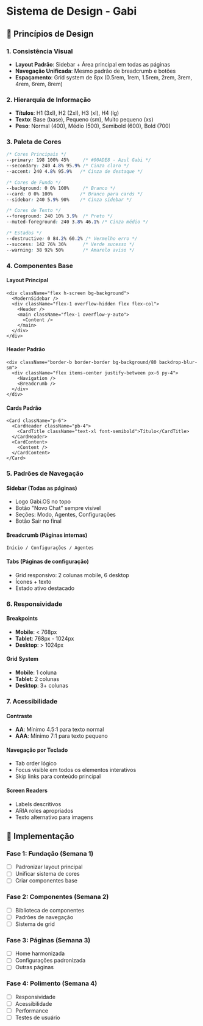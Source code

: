 # Sistema de Design - Gabi

## 🎨 Princípios de Design

### 1. **Consistência Visual**
- **Layout Padrão**: Sidebar + Área principal em todas as páginas
- **Navegação Unificada**: Mesmo padrão de breadcrumb e botões
- **Espaçamento**: Grid system de 8px (0.5rem, 1rem, 1.5rem, 2rem, 3rem, 4rem, 6rem, 8rem)

### 2. **Hierarquia de Informação**
- **Títulos**: H1 (3xl), H2 (2xl), H3 (xl), H4 (lg)
- **Texto**: Base (base), Pequeno (sm), Muito pequeno (xs)
- **Peso**: Normal (400), Médio (500), Semibold (600), Bold (700)

### 3. **Paleta de Cores**
```css
/* Cores Principais */
--primary: 198 100% 45%     /* #00ADE8 - Azul Gabi */
--secondary: 240 4.8% 95.9% /* Cinza claro */
--accent: 240 4.8% 95.9%   /* Cinza de destaque */

/* Cores de Fundo */
--background: 0 0% 100%     /* Branco */
--card: 0 0% 100%          /* Branco para cards */
--sidebar: 240 5.9% 90%    /* Cinza sidebar */

/* Cores de Texto */
--foreground: 240 10% 3.9%  /* Preto */
--muted-foreground: 240 3.8% 46.1% /* Cinza médio */

/* Estados */
--destructive: 0 84.2% 60.2% /* Vermelho erro */
--success: 142 76% 36%      /* Verde sucesso */
--warning: 38 92% 50%       /* Amarelo aviso */
```

### 4. **Componentes Base**

#### **Layout Principal**
```tsx
<div className="flex h-screen bg-background">
  <ModernSidebar />
  <div className="flex-1 overflow-hidden flex flex-col">
    <Header />
    <main className="flex-1 overflow-y-auto">
      <Content />
    </main>
  </div>
</div>
```

#### **Header Padrão**
```tsx
<div className="border-b border-border bg-background/80 backdrop-blur-sm">
  <div className="flex items-center justify-between px-6 py-4">
    <Navigation />
    <Breadcrumb />
  </div>
</div>
```

#### **Cards Padrão**
```tsx
<Card className="p-6">
  <CardHeader className="pb-4">
    <CardTitle className="text-xl font-semibold">Título</CardTitle>
  </CardHeader>
  <CardContent>
    <Content />
  </CardContent>
</Card>
```

### 5. **Padrões de Navegação**

#### **Sidebar (Todas as páginas)**
- Logo Gabi.OS no topo
- Botão "Novo Chat" sempre visível
- Seções: Modo, Agentes, Configurações
- Botão Sair no final

#### **Breadcrumb (Páginas internas)**
```
Início / Configurações / Agentes
```

#### **Tabs (Páginas de configuração)**
- Grid responsivo: 2 colunas mobile, 6 desktop
- Ícones + texto
- Estado ativo destacado

### 6. **Responsividade**

#### **Breakpoints**
- **Mobile**: < 768px
- **Tablet**: 768px - 1024px  
- **Desktop**: > 1024px

#### **Grid System**
- **Mobile**: 1 coluna
- **Tablet**: 2 colunas
- **Desktop**: 3+ colunas

### 7. **Acessibilidade**

#### **Contraste**
- **AA**: Mínimo 4.5:1 para texto normal
- **AAA**: Mínimo 7:1 para texto pequeno

#### **Navegação por Teclado**
- Tab order lógico
- Focus visible em todos os elementos interativos
- Skip links para conteúdo principal

#### **Screen Readers**
- Labels descritivos
- ARIA roles apropriados
- Texto alternativo para imagens

## 🚀 Implementação

### Fase 1: Fundação (Semana 1)
- [ ] Padronizar layout principal
- [ ] Unificar sistema de cores
- [ ] Criar componentes base

### Fase 2: Componentes (Semana 2)  
- [ ] Biblioteca de componentes
- [ ] Padrões de navegação
- [ ] Sistema de grid

### Fase 3: Páginas (Semana 3)
- [ ] Home harmonizada
- [ ] Configurações padronizada
- [ ] Outras páginas

### Fase 4: Polimento (Semana 4)
- [ ] Responsividade
- [ ] Acessibilidade
- [ ] Performance
- [ ] Testes de usuário

